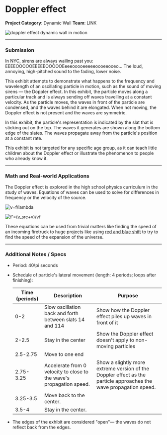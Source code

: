 # Doppler effect

**Project Category**: Dynamic Wall
**Team**: LINK

![doppler effect dynamic wall in motion][1]

---

### Submission
In NYC, sirens are always wailing past you: EEEEOOOOOEEEEEOOOOOEeeeooooeeeeeoooeeooeo&hellip; The loud, annoying, high-pitched sound to the fading, lower noise.

This exhibit attempts to demonstrate what happens to the frequency and wavelength of an oscillating particle in motion, such as the sound of moving sirens &mdash; the Doppler effect. In this exhibit, the particle moves along a particular track and is always sending off waves travelling at a constant velocity. As the particle moves, the waves in front of the particle are condensed, and the waves behind it are elongated. When not moving, the Doppler effect is not present and the waves are symmetric.

In this exhibit, the particle's representation is indicated by the slat that is sticking out on the top. The waves it generates are shown along the bottom edge of the slates. The waves propagate away from the particle's position at a constant rate.

This exhibit is not targeted for any specific age group, as it can teach little children about the Doppler effect or illustrate the phenomenon to people who already know it.

---

### Math and Real-world Applications
The Doppler effect is explored in the high school physics curriculum in the study of waves. Equations of waves can be used to solve for differences in frequency or the velocity of the source.

![v=f/lambda][2]

![f'=(v\_src+v)/vf][3]

These equations can be used from trivial matters like finding the speed of an incoming firetruck to huge projects like using [red and blue shift][4] to try to find the speed of the expansion of the universe.

---

### Additional Notes / Specs
- Period: 40\pi seconds
- Schedule of particle's lateral movement (length: 4 periods; loops after finishing):

    | Time (periods) | Description | Purpose |
    | --- | --- | --- |
    | 0-2 | Slow oscillation back and forth between slats 14 and 114 | Show how the Doppler effect piles up waves in front of it |
    | 2-2.5 | Stay in the center | Show the Doppler effect doesn't apply to non-moving particles |
    | 2.5-2.75 | Move to one end | |
    | 2.75-3.25 | Accelerate from 0 velocity to close to the wave's propagation speed. | Show a slightly more extreme version of the Doppler effect as the particle approaches the wave propagation speed. |
    | 3.25-3.5 | Move back to the center. | |
    | 3.5-4 | Stay in the center. | |
- The edges of the exhibit are considered "open"&mdash; the waves do not reflect back from the edges.

[1]: ../img/doppler.png
[2]: https://latex.codecogs.com/gif.latex?f=\frac{v}{\lambda}
[3]: https://latex.codecogs.com/gif.latex?f'=\frac{v_{src}&plus;v}{\lambda}=\frac{v_{src}&plus;v}{v}f
[4]: http://www.astro.ucla.edu/~wright/doppler.htm
